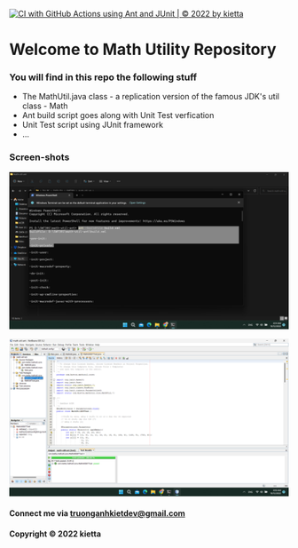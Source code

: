[![CI with GitHub Actions using Ant and JUnit | © 2022 by kietta](https://github.com/anhkietdev/math-util-ant/actions/workflows/ci-with-ant.yml/badge.svg)](https://github.com/anhkietdev/math-util-ant/actions/workflows/ci-with-ant.yml)

# Welcome to Math Utility Repository

### You will find in this repo the following stuff

- The MathUtil.java class - a replication version of the famous JDK's
  util class - Math
- Ant build script goes along with Unit Test verfication
- Unit Test script using JUnit framework
- ...

### Screen-shots

![Build process with Ant](https://github.com/anhkietdev/math-util-ant/blob/main/screenshot/build-process-with-ant.png)

![DDT source code using JUnit](https://github.com/anhkietdev/math-util-ant/blob/main/screenshot/unit-test-with-ddt.png)

#### Connect me via truonganhkietdev@gmail.com

#### Copyright &#169; 2022 kietta
